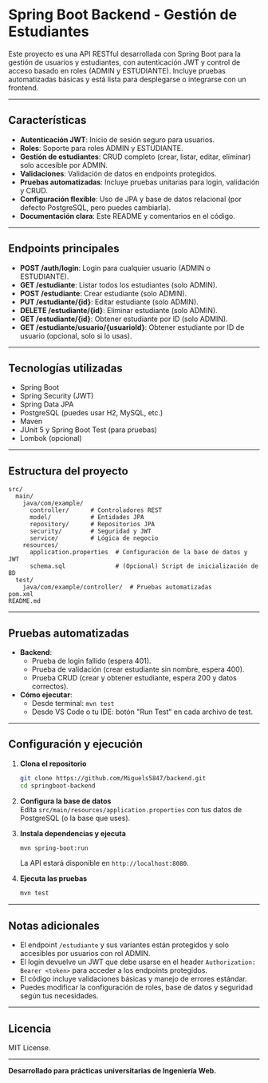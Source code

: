# Spring Boot Backend - Gestión de Estudiantes

Este proyecto es una API RESTful desarrollada con Spring Boot para la gestión de usuarios y estudiantes, con autenticación JWT y control de acceso basado en roles (ADMIN y ESTUDIANTE). Incluye pruebas automatizadas básicas y está lista para desplegarse o integrarse con un frontend.

---

## Características

- **Autenticación JWT**: Inicio de sesión seguro para usuarios.
- **Roles**: Soporte para roles ADMIN y ESTUDIANTE.
- **Gestión de estudiantes**: CRUD completo (crear, listar, editar, eliminar) solo accesible por ADMIN.
- **Validaciones**: Validación de datos en endpoints protegidos.
- **Pruebas automatizadas**: Incluye pruebas unitarias para login, validación y CRUD.
- **Configuración flexible**: Uso de JPA y base de datos relacional (por defecto PostgreSQL, pero puedes cambiarla).
- **Documentación clara**: Este README y comentarios en el código.

---

## Endpoints principales

- **POST /auth/login**: Login para cualquier usuario (ADMIN o ESTUDIANTE).
- **GET /estudiante**: Listar todos los estudiantes (solo ADMIN).
- **POST /estudiante**: Crear estudiante (solo ADMIN).
- **PUT /estudiante/{id}**: Editar estudiante (solo ADMIN).
- **DELETE /estudiante/{id}**: Eliminar estudiante (solo ADMIN).
- **GET /estudiante/{id}**: Obtener estudiante por ID (solo ADMIN).
- **GET /estudiante/usuario/{usuarioId}**: Obtener estudiante por ID de usuario (opcional, solo si lo usas).

---

## Tecnologías utilizadas

- Spring Boot
- Spring Security (JWT)
- Spring Data JPA
- PostgreSQL (puedes usar H2, MySQL, etc.)
- Maven
- JUnit 5 y Spring Boot Test (para pruebas)
- Lombok (opcional)

---

## Estructura del proyecto

```
src/
  main/
    java/com/example/
      controller/      # Controladores REST
      model/           # Entidades JPA
      repository/      # Repositorios JPA
      security/        # Seguridad y JWT
      service/         # Lógica de negocio
    resources/
      application.properties  # Configuración de la base de datos y JWT
      schema.sql              # (Opcional) Script de inicialización de BD
  test/
    java/com/example/controller/  # Pruebas automatizadas
pom.xml
README.md
```

---

## Pruebas automatizadas

- **Backend**:
  - Prueba de login fallido (espera 401).
  - Prueba de validación (crear estudiante sin nombre, espera 400).
  - Prueba CRUD (crear y obtener estudiante, espera 200 y datos correctos).
- **Cómo ejecutar**:
  - Desde terminal: `mvn test`
  - Desde VS Code o tu IDE: botón "Run Test" en cada archivo de test.

---

## Configuración y ejecución

1. **Clona el repositorio**

   ```sh
   git clone https://github.com/Miguels5847/backend.git
   cd springboot-backend
   ```

2. **Configura la base de datos**  
   Edita `src/main/resources/application.properties` con tus datos de PostgreSQL (o la base que uses).

3. **Instala dependencias y ejecuta**

   ```sh
   mvn spring-boot:run
   ```

   La API estará disponible en `http://localhost:8080`.

4. **Ejecuta las pruebas**
   ```sh
   mvn test
   ```

---

## Notas adicionales

- El endpoint `/estudiante` y sus variantes están protegidos y solo accesibles por usuarios con rol ADMIN.
- El login devuelve un JWT que debe usarse en el header `Authorization: Bearer <token>` para acceder a los endpoints protegidos.
- El código incluye validaciones básicas y manejo de errores estándar.
- Puedes modificar la configuración de roles, base de datos y seguridad según tus necesidades.

---

## Licencia

MIT License.

---

**Desarrollado para prácticas universitarias de Ingeniería Web.**
